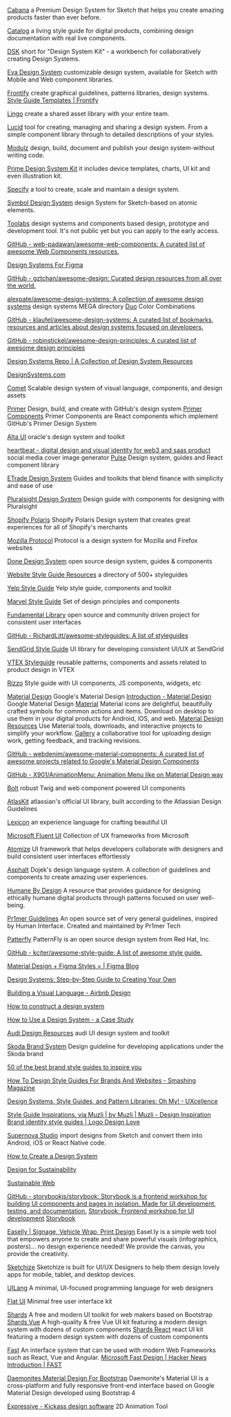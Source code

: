 
[Cabana](https://cabanadesignsystem.com/)
a Premium Design System for Sketch that helps you create amazing products faster than ever before.

[Catalog](https://www.catalog.style/)
a living style guide for digital products, combining design documentation with real live components.

[DSK](https://rundsk.com/)
short for "Design System Kit" - a workbench for collaboratively creating Design Systems.

[Eva Design System](https://eva.design/)
customizable design system, available for Sketch with Mobile and Web component libraries.

[Frontify](https://frontify.com/)
create graphical guidelines, patterns libraries, design systems.
[Style Guide Templates | Frontify](https://www.frontify.com/en/styleguide/)

[Lingo](https://www.lingoapp.com/)
create a shared asset library with your entire team.

[Lucid](https://lucid.style/)
tool for creating, managing and sharing a design system. From a simple component library through to detailed descriptions of your styles.

[Modulz](https://www.modulz.app/)
design, build, document and publish your design system-without writing code.

[Prime Design System Kit](https://www.primedesignsystem.com/)
it includes device templates, charts, UI kit and even illustration kit.

[Specify](https://www.specifyapp.com/)
a tool to create, scale and maintain a design system.

[Symbol Design System](https://symboldesign.co/)
design System for Sketch-based on atomic elements.

[Toolabs](https://www.toolabs.com/)
design systems and components based design, prototype and development tool. It's not public yet but you can apply to the early access.

[GitHub - web-padawan/awesome-web-components: A curated list of awesome Web Components resources.](https://github.com/web-padawan/awesome-web-components)

[Design Systems For Figma](https://www.designsystemsforfigma.com/)

[GitHub - gztchan/awesome-design: Curated design resources from all over the world.](https://github.com/gztchan/awesome-design)

[alexpate/awesome-design-systems: A collection of awesome design systems](https://github.com/alexpate/awesome-design-systems)
design systems MEGA directory
[Duo](https://duo.alexpate.uk/)
Color Combinations

[GitHub - klaufel/awesome-design-systems: A curated list of bookmarks, resources and articles about design systems focused on developers.](https://github.com/klaufel/awesome-design-systems)

[GitHub - robinstickel/awesome-design-principles: A curated list of awesome design principles](https://github.com/robinstickel/awesome-design-principles)

[Design Systems Repo | A Collection of Design System Resources](https://designsystemsrepo.com/)

[DesignSystems.com](https://www.designsystems.com/)

[Comet](https://comet.discoveryeducation.com/)
Scalable design system of visual language, components, and design assets

[Primer](https://primer.style/)
Design, build, and create with GitHub's design system
[Primer Components](https://primer.style/components/)
Primer Components are React components which implement GitHub's Primer Design System

[Alta UI](https://www.oracle.com/webfolder/ux/middleware/alta/index.html)
oracle's design system and toolkit

[heartbeat - digital design and visual identity for web3 and saas product](https://heartbeat.ua/)
social media cover image generator
[Pulse](https://pulse.heartbeat.ua/)
Design system, guides and React component library

[ETrade Design System](https://etrade.design/)
Guides and toolkits that blend finance with simplicity and ease of use

[Pluralsight Design System](https://design-system.pluralsight.com/)
Design guide with components for designing with Pluralsight

[Shopify Polaris](https://polaris.shopify.com/)
Shopify Polaris
Design system that creates great experiences for all of Shopify's merchants

[Mozilla Protocol](https://protocol.mozilla.org/)
Protocol is a design system for Mozilla and Firefox websites

[Done Design System](https://uilibrary.github.io/done-design-system/)
open source design system, guides & components

[Website Style Guide Resources](http://styleguides.io/)
a directory of 500+ styleguides

[Yelp Style Guide](https://www.yelp.com/styleguide)
Yelp style guide, components and toolkit

[Marvel Style Guide](https://marvelapp.com/styleguide/overview/introduction)
Set of design principles and components

[Fundamental Library](https://sap.github.io/fundamental-styles/)
open source and community driven project for consistent user interfaces

[GitHub - RichardLitt/awesome-styleguides: A list of styleguides](https://github.com/RichardLitt/awesome-styleguides)

[SendGrid Style Guide](http://styleguide.sendgrid.com/)
UI library for developing consistent UI/UX at SendGrid

[VTEX Styleguide](https://styleguide.vtex.com/)
reusable patterns, components and assets related to product design in VTEX

[Rizzo](https://rizzo.lonelyplanet.com/styleguide/design-elements)
Style guide with UI components, JS components, widgets, etc

[Material Design](https://material.io/)
Google's Material Design
[Introduction - Material Design](https://m2.material.io/design/introduction)
Google Material Design
[Material](https://material.io/tools/icons/?style=baseline)
Material icons are delightful, beautifully crafted symbols for common actions and items. Download on desktop to use them in your digital products for Android, iOS, and web.
[Material Design Resources](https://material.io/resources)
Use Material tools, downloads, and interactive projects to simplify your workflow.
[Gallery](https://material.io/tools/gallery/)
a collaborative tool for uploading design work, getting feedback, and tracking revisions.

[GitHub - webdenim/awesome-material-components: A curated list of awesome projects related to Google's Material Design Components](https://github.com/webdenim/awesome-material-components)

[GitHub - X901/AnimationMenu: Animation Menu like on Material Design way](https://github.com/X901/AnimationMenu)

[Bolt](https://boltdesignsystem.com/)
robust Twig and web component powered UI components

[AtlasKit](https://atlaskit.atlassian.com/)
atlassian's official UI library, built according to the Atlassian Design Guidelines

[Lexicon](https://liferay.design/lexicon/)
an experience language for crafting beautiful UI

[Microsoft Fluent UI](https://developer.microsoft.com/en-us/fluentui#/)
Collection of UX frameworks from Microsoft

[Atomize](https://atomizecode.com/)
UI framework that helps developers collaborate with designers and build consistent user interfaces effortlessly

[Asphalt](https://asphalt.gojek.io/)
Dojek's design language system. A collection of guidelines and components to create amazing user experiences.

[Humane By Design](https://humanebydesign.com/)
A resource that provides guidance for designing ethically humane digital products through patterns focused on user well-being.

[Pr1mer Guidelines](https://guidelines.pr1mer.tech)
An open source set of very general guidelines, inspired by Human Interface. Created and maintained by Pr1mer Tech

[Patterfly](https://www.patternfly.org/)
PatternFly is an open source design system from Red Hat, Inc.

[GitHub - kciter/awesome-style-guide: A list of awesome style guide.](https://github.com/kciter/awesome-style-guide)

[Material Design + Figma Styles = | Figma Blog](https://www.figma.com/blog/material-design-figma-styles/)

[Design Systems: Step-by-Step Guide to Creating Your Own](https://www.uxpin.com/create-design-system-guide)

[Building a Visual Language - Airbnb Design](https://airbnb.design/building-a-visual-language/)

[How to construct a design system](https://www.freecodecamp.org/news/how-to-construct-a-design-system-864adbf2a117)

[How to Use a Design System - a Case Study](https://www.freecodecamp.org/news/how-to-use-a-design-system/)

[Audi Design Resources](https://www.audi.com/ci/en/guides/user-interface/introduction.html)
audi UI design system and toolkit

[Skoda Brand System](https://skoda-brand.com/explore-our-brand)
Design guideline for developing applications under the Skoda brand

[50 of the best brand style guides to inspire you](https://www.canva.com/learn/50-meticulous-style-guides-every-startup-see-launching/)

[How To Design Style Guides For Brands And Websites - Smashing Magazine](https://www.smashingmagazine.com/2010/07/designing-style-guidelines-for-brands-and-websites/)

[Design Systems, Style Guides, and Pattern Libraries: Oh My! - UXcellence](https://uxcellence.com/2017/design-systems-style-guides-pattern-libraries)

[Style Guide Inspirations. via Muzli | by Muzli | Muzli - Design Inspiration](https://medium.muz.li/style-guide-inspirations-dfb77c4bb13b)
[Brand identity style guides | Logo Design Love](https://www.logodesignlove.com/brand-identity-style-guides)

[Supernova Studio](https://supernova.io/)
import designs from Sketch and convert them into Android, iOS or React Native code.

[How to Create a Design System](https://roadmap.sh/design-system)

[Design for Sustainability](https://www.ibm.com/design/practices/design-for-sustainability/)

[Sustainable Web](https://sustainablewebdesign.org/)

[GitHub - storybookjs/storybook: Storybook is a frontend workshop for building UI components and pages in isolation. Made for UI development, testing, and documentation.](https://github.com/storybookjs/storybook)
[Storybook: Frontend workshop for UI development](https://storybook.js.org/)
[Storybook](https://cc-vocabulary.netlify.app)

[Easelly | Signage, Vehicle Wrap, Print Design](https://www.easel.ly/)
Easel.ly is a simple web tool that empowers anyone to create and share powerful visuals (infographics, posters)... no design experience needed! We provide the canvas, you provide the creativity.

[Sketchize](https://www.sketchize.com/)
Sketchize is built for UI/UX Designers to help them design lovely apps for mobile, tablet, and desktop devices.

[UILang](http://uilang.com/)
A minimal, UI-focused programming language for web designers

[Flat UI](https://designmodo.github.io/Flat-UI/)
Minimal free user interface kit

[Shards](https://designrevision.com/downloads/shards/)
A free and modern UI toolkit for web makers based on Bootstrap
[Shards Vue](https://designrevision.com/downloads/shards-vue/)
A high-quality & free Vue UI kit featuring a modern design system with dozens of custom components
[Shards React](https://designrevision.com/downloads/shards-react/)
react UI kit featuring a modern design system with dozens of custom components

[Fast](https://www.fast.design/)
An interface system that can be used with modern Web Frameworks such as React, Vue and Angular.
[Microsoft Fast Design | Hacker News](https://news.ycombinator.com/item?id=24083260)
[Introduction | FAST](https://www.fast.design/docs/introduction/)

[Daemonites Material Design For Bootstrap](https://daemonite.github.io/material/)
Daemonite's Material UI is a cross-platform and fully responsive front-end interface based on Google Material Design developed using Bootstrap 4

[Expressive - Kickass design software](https://expressive.app/)
2D Animation Tool
